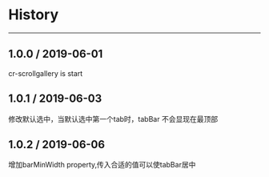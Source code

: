 # History
----

## 1.0.0 / 2019-06-01

cr-scrollgallery is start

## 1.0.1 / 2019-06-03
修改默认选中，当默认选中第一个tab时，tabBar 不会显现在最顶部

## 1.0.2 / 2019-06-06
增加barMinWidth property,传入合适的值可以使tabBar居中

